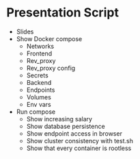 # Presentation Script

- Slides
- Show Docker compose
  - Networks
  - Frontend
  - Rev_proxy
  - Rev_proxy config
  - Secrets
  - Backend
  - Endpoints
  - Volumes
  - Env vars
- Run compose
  - Show increasing salary
  - Show database persistence
  - Show endpoint access in browser
  - Show cluster consistency with test.sh
  - Show that every container is rootless
